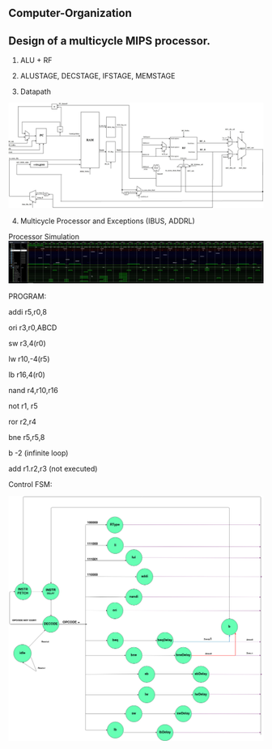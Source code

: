 ## Computer-Organization
## Design of a multicycle MIPS processor.
1. ALU + RF
2. ALUSTAGE, DECSTAGE, IFSTAGE, MEMSTAGE

3. Datapath 

![Screenshot](https://github.com/amanesis/Computer-Organization/blob/master/54433558_2067871909969037_678806868029603840_n.jpg)

4. Multicycle Processor and Exceptions (IBUS, ADDRL)

Processor Simulation
![Screenshot](https://github.com/amanesis/Computer-Organization/blob/master/Simulations/Lab2/Multicycle_processor_sim.jpg)

PROGRAM:

addi r5,r0,8 

ori r3,r0,ABCD

sw r3,4(r0)

lw r10,-4(r5)

lb r16,4(r0)

nand r4,r10,r16

not r1, r5

ror r2,r4

bne r5,r5,8

b -2  (infinite loop)

add r1.r2,r3 (not executed)



Control FSM:

![Screenshot](https://github.com/amanesis/Computer-Organization/blob/master/block-diagrams/CPU_control_fsm.jpg)


